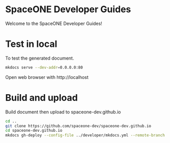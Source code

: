 # SpaceONE Developer Guides

Welcome to the SpaceONE Developer Guides!

# Test in local

To test the generated document.

~~~bash
mkdocs serve --dev-addr=0.0.0.0:80
~~~

Open web browser with http://localhost

# Build and upload

Build document then upload to spaceone-dev.github.io

~~~bash
cd ..
git clone https://github.com/spaceone-dev/spaceone-dev.github.io
cd spaceone-dev.github.io
mkdocs gh-deploy --config-file ../developer/mkdocs.yml --remote-branch master
~~~
